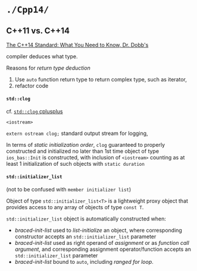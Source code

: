 # `./Cpp14/`  

## C++11 vs. C++14  

[The C++14 Standard: What You Need to Know, Dr. Dobb's](http://www.drdobbs.com/cpp/the-c14-standard-what-you-need-to-know/240169034)

compiler deduces what type.   

Reasons for *return type deduction*  
1. Use `auto` function return type to return complex type, such as iterator, 
2. refactor code   


#### `std::clog`  

cf. [`std::clog` cplusplus](http://www.cplusplus.com/reference/iostream/clog/)

`<iostream>` 

`extern ostream clog;`
standard output stream for logging, 

In terms of *static initialization order*, `clog` guaranteed to properly constructed and initialized no later than 1st time object of type `ios_bas::Init` is constructed, with inclusion of `<iostream>` counting as at least 1 initialization of such objects with `static duration`  


#### `std::initializer_list` 

(not to be confused with `member initializer list`)

Object of type `std::initializer_list<T>` is a lightweight proxy object that provides access to any array of objects of type `const T`.  

`std::initializer_list` object is automatically constructed when: 
* *braced-init-list* used to *list-initialize* an object, where corresponding constructor accepts an `std::initializer_list` parameter 
* *braced-init-list* used as right operand of *assignment* or as *function call argument*, and corresponding assignment operator/function accepts an `std::initializer_list` parameter 
* *braced-init-list* bound to `auto`, including *ranged for loop*. 

 
